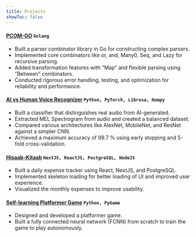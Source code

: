 ```yaml
---
title: Projects
showToc: false
---
```


#### [PCOM-GO](https://github.com/BlackBuck/pcom-go) ```Golang```
 - Built a parser combinator library in Go for constructing complex parsers.
 - Implemented core combinators like or, and, Many0, Seq, and Lazy for recursive parsing.
 - Added transformation features with ”Map” and flexible parsing using ”Between” combinators.
 - Conducted rigorous error handling, testing, and optimization for reliability and performance.
#### [AI vs Human Voice Recognizer](https://github.com/BlackBuck/Deepfake-Audio-Recognition) ```Python, PyTorch, Librosa, Numpy```

 - Built a classifier that distinguishes real audio from AI-generated.
 - Extracted MEL Spectrogram from audio and created a balanced dataset.
 - Compared various architectures like AlexNet, MobileNet, and ResNet against a simpler CNN.
 - Achieved a maximum accuracy of 99.7 % using early stopping and 5-fold cross-validation.
#### [Hisaab-Kitaab](https://github.com/BlackBuck/hisaab) ```NextJS, ReactJS, PostgreSQL, NodeJS```
 - Built a daily expense tracker using React, NextJS, and PostgreSQL.
 - Implemented skeleton loading for better loading of UI and improved user experience.
 - Visualized the monthly expenses to improve usability.
#### [Self-learning Platformer Game](https://github.com/BlackBuck/Self-learning-runner/) ```Python, PyGame```
 - Designed and developed a platformer game.
 - Built a fully connected neural network (FCNN) from scratch to train the game to play autonomously.